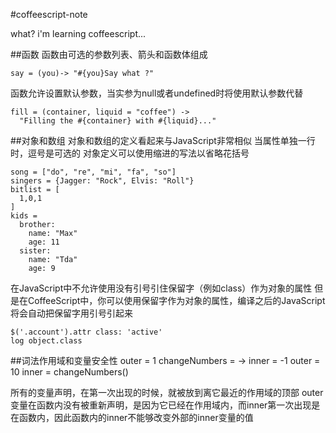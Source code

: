 #coffeescript-note

what? i'm learning coffeescript...

##函数
函数由可选的参数列表、箭头和函数体组成

    say = (you)-> "#{you}Say what ?"

函数允许设置默认参数，当实参为null或者undefined时将使用默认参数代替

    fill = (container, liquid = "coffee") ->
      "Filling the #{container} with #{liquid}..."

##对象和数组
对象和数组的定义看起来与JavaScript非常相似
当属性单独一行时，逗号是可选的
对象定义可以使用缩进的写法以省略花括号

    song = ["do", "re", "mi", "fa", "so"]
    singers = {Jagger: "Rock", Elvis: "Roll"}
    bitlist = [
      1,0,1
    ]
    kids = 
      brother:
        name: "Max"
        age: 11
      sister: 
        name: "Tda"
        age: 9

在JavaScript中不允许使用没有引号引住保留字（例如class）作为对象的属性
但是在CoffeeScript中，你可以使用保留字作为对象的属性，编译之后的JavaScript将会自动把保留字用引号引起来

    $('.account').attr class: 'active'
    log object.class

##词法作用域和变量安全性
    outer = 1
    changeNumbers = ->
      inner = -1
      outer = 10
    inner = changeNumbers()
  
所有的变量声明，在第一次出现的时候，就被放到离它最近的作用域的顶部
outer变量在函数内没有被重新声明，是因为它已经在作用域内，而inner第一次出现是在函数内，因此函数内的inner不能够改变外部的inner变量的值